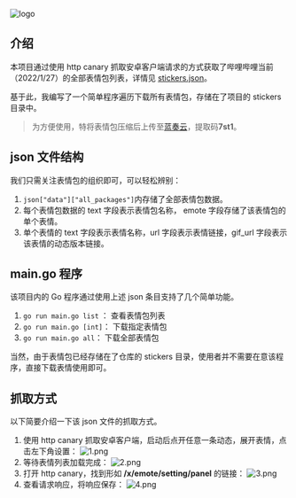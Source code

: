 ![logo](https://socialify.git.ci/amtoaer/bilibili-stickers/image?description=1&descriptionEditable=%E5%93%94%E5%93%A9%E5%93%94%E5%93%A9%E8%A1%A8%E6%83%85%E5%8C%85%E5%88%97%E8%A1%A8&font=Bitter&forks=1&issues=1&language=1&name=1&owner=1&pattern=Circuit%20Board&stargazers=1&theme=Light)

## 介绍

本项目通过使用 http canary 抓取安卓客户端请求的方式获取了哔哩哔哩当前（2022/1/27）的全部表情包列表，详情见 [stickers.json](https://github.com/amtoaer/bilibili-stickers/blob/main/stickers.json)。

基于此，我编写了一个简单程序遍历下载所有表情包，存储在了项目的 stickers 目录中。

> 为方便使用，特将表情包压缩后上传至[蓝奏云](https://wwi.lanzout.com/b0118hysf)，提取码**7st1**。

## json 文件结构

我们只需关注表情包的组织即可，可以轻松辨别：

1. `json["data"]["all_packages"]`内存储了全部表情包数据。
2. 每个表情包数据的 text 字段表示表情包名称， emote 字段存储了该表情包的单个表情。
3. 单个表情的 text 字段表示表情名称，url 字段表示表情链接，gif_url 字段表示该表情的动态版本链接。

## main.go 程序

该项目内的 Go 程序通过使用上述 json 条目支持了几个简单功能。

1. `go run main.go list` ： 查看表情包列表
2. `go run main.go [int]`： 下载指定表情包
3. `go run main.go all`： 下载全部表情包

当然，由于表情包已经存储在了仓库的 stickers 目录，使用者并不需要在意该程序，直接下载表情使用即可。

## 抓取方式

以下简要介绍一下该 json 文件的抓取方式。

1. 使用 http canary 抓取安卓客户端，启动后点开任意一条动态，展开表情，点击左下角设置：
   ![1.png](img/1.png)
2. 等待表情列表加载完成：
   ![2.png](img/2.png)
3. 打开 http canary，找到形如 **/x/emote/setting/panel** 的链接：
   ![3.png](img/3.png)
4. 查看请求响应，将响应保存：
   ![4.png](img/4.jpg)
